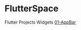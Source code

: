 # FlutterSpace
Flutter Projects Widgets
[01-AppBar]([https://www.google.com](https://github.com/GabrielMouraKT/FlutterSpace/tree/master/widgets/appbar)https://github.com/GabrielMouraKT/FlutterSpace/tree/master/widgets/appbar)

